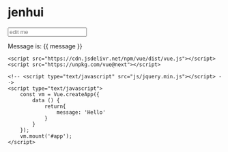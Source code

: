 # jenhui

<!DOCTYPE html>
<html lang="en">
<head>
    <meta charset="UTF-8">
    <meta http-equiv="X-UA-Compatible" content="IE=edge">
    <meta name="viewport" content="width=device-width, initial-scale=1.0">
    <title>Document</title>
    <style type="text/css">
        body {
            padding: 1rem;
        }
    </style>
</head>
<body>
    <div id="app">
        <input v-model="message" placeholder="edit me">
        <p>Message is: {{ message }}</p>
    </div>
    
    <script src="https://cdn.jsdelivr.net/npm/vue/dist/vue.js"></script>
    <script src="https://unpkg.com/vue@next"></script>

    <!-- <script type="text/javascript" src="js/jquery.min.js"></script> -->
    <script type="text/javascript">
        const vm = Vue.createApp({
            data () {
                return{
                    message: 'Hello'
                } 
            }
        });
        vm.mount('#app');
    </script>


</body>
</html>
